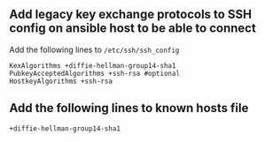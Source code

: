 ## Add legacy key exchange protocols to SSH config on ansible host to be able to connect
Add the following lines to ```/etc/ssh/ssh_config```

```
KexAlgorithms +diffie-hellman-group14-sha1
PubkeyAcceptedAlgorithms +ssh-rsa #optional
HostkeyAlgorithms +ssh-rsa
```
## Add the following lines to known hosts file
``` 
+diffie-hellman-group14-sha1
```
